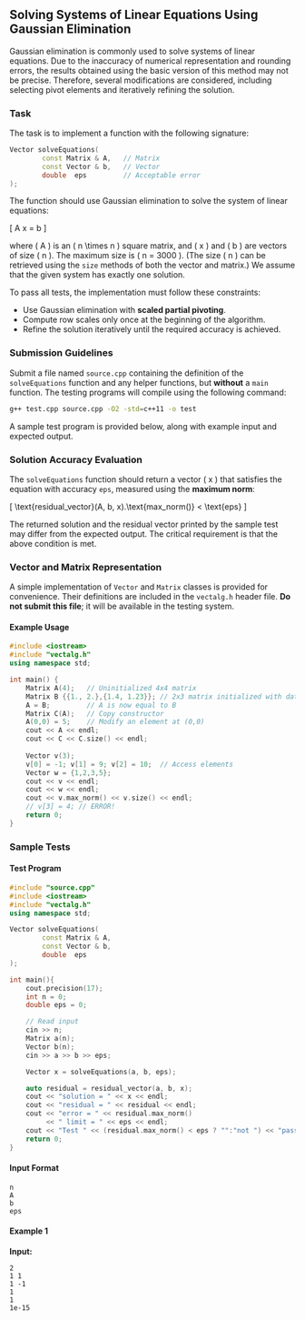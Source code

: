 ## Solving Systems of Linear Equations Using Gaussian Elimination

Gaussian elimination is commonly used to solve systems of linear equations. Due to the inaccuracy of numerical representation and rounding errors, the results obtained using the basic version of this method may not be precise. Therefore, several modifications are considered, including selecting pivot elements and iteratively refining the solution.

### Task
The task is to implement a function with the following signature:

```cpp
Vector solveEquations(
        const Matrix & A,   // Matrix
        const Vector & b,   // Vector
        double  eps         // Acceptable error
);
```

The function should use Gaussian elimination to solve the system of linear equations:

\[ A x = b \]

where \( A \) is an \( n \times n \) square matrix, and \( x \) and \( b \) are vectors of size \( n \). The maximum size is \( n = 3000 \). (The size \( n \) can be retrieved using the `size` methods of both the vector and matrix.) We assume that the given system has exactly one solution.

To pass all tests, the implementation must follow these constraints:
- Use Gaussian elimination with **scaled partial pivoting**.
- Compute row scales only once at the beginning of the algorithm.
- Refine the solution iteratively until the required accuracy is achieved.

### Submission Guidelines
Submit a file named `source.cpp` containing the definition of the `solveEquations` function and any helper functions, but **without** a `main` function. The testing programs will compile using the following command:

```sh
g++ test.cpp source.cpp -O2 -std=c++11 -o test
```

A sample test program is provided below, along with example input and expected output.

### Solution Accuracy Evaluation
The `solveEquations` function should return a vector \( x \) that satisfies the equation with accuracy `eps`, measured using the **maximum norm**:

\[ \text{residual\_vector}(A, b, x).\text{max\_norm()} < \text{eps} \]

The returned solution and the residual vector printed by the sample test may differ from the expected output. The critical requirement is that the above condition is met.

### Vector and Matrix Representation
A simple implementation of `Vector` and `Matrix` classes is provided for convenience. Their definitions are included in the `vectalg.h` header file. **Do not submit this file**; it will be available in the testing system.

#### Example Usage
```cpp
#include <iostream>
#include "vectalg.h"
using namespace std;

int main() {
    Matrix A(4);   // Uninitialized 4x4 matrix
    Matrix B {{1., 2.},{1.4, 1.23}}; // 2x3 matrix initialized with data
    A = B;         // A is now equal to B
    Matrix C(A);   // Copy constructor
    A(0,0) = 5;    // Modify an element at (0,0)
    cout << A << endl;
    cout << C << C.size() << endl;
   
    Vector v(3);
    v[0] = -1; v[1] = 9; v[2] = 10;  // Access elements
    Vector w = {1,2,3,5};
    cout << v << endl;
    cout << w << endl;
    cout << v.max_norm() << v.size() << endl;
    // v[3] = 4; // ERROR!
    return 0;
}
```

### Sample Tests

#### Test Program
```cpp
#include "source.cpp"
#include <iostream>
#include "vectalg.h"
using namespace std;

Vector solveEquations(
        const Matrix & A,
        const Vector & b,
        double  eps
);

int main(){
    cout.precision(17);
    int n = 0;
    double eps = 0;

    // Read input
    cin >> n;
    Matrix a(n);
    Vector b(n);
    cin >> a >> b >> eps;

    Vector x = solveEquations(a, b, eps);

    auto residual = residual_vector(a, b, x);
    cout << "solution = " << x << endl;
    cout << "residual = " << residual << endl;
    cout << "error = " << residual.max_norm()
         << " limit = " << eps << endl;
    cout << "Test " << (residual.max_norm() < eps ? "":"not ") << "passed" << endl; 
    return 0;
}
```

#### Input Format
```
n
A
b
eps
```

#### Example 1
**Input:**
```
2
1 1
1 -1
1
1
1e-15
```
